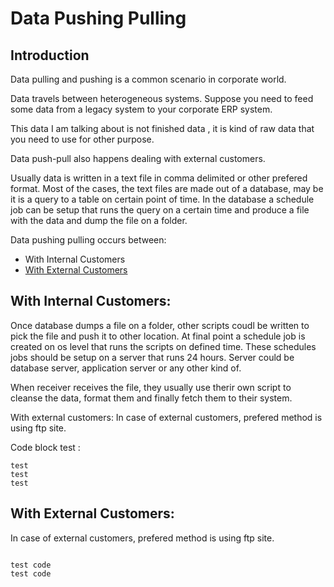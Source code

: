 # Data Pushing Pulling 

## Introduction 
Data pulling and pushing is a common scenario in corporate world. 

Data travels between heterogeneous systems. Suppose you need to feed some data from a legacy system to your corporate ERP system.

This data I am talking about is not finished data , it is kind of raw data  that you need to use for other purpose. 

Data push-pull also happens dealing with external customers. 


Usually data is written in a text file in comma delimited or other prefered format. Most of the cases, the text files are made out of a database, may be it is a query to a table on certain point of time. In the database a schedule job can be setup that runs the query on a certain time and produce a file with the data and dump the file on a folder. 

Data pushing pulling occurs between: 
- With Internal Customers 
- [With External Customers](#With-External-Customers)


## With Internal Customers: 
Once  database dumps a file on a folder, other scripts coudl be written to pick the file and push it to other location. At final point a schedule job is created on os level that runs the scripts on defined time. 
These schedules jobs should be setup on a server that runs 24 hours. Server could be database server, application server or any other kind of. 

When receiver receives the file, they usually use therir own script to cleanse the data, format them and finally fetch them to their system. 


With external customers: 
In case of external customers, prefered method is using ftp site.




Code block test :
```
test 
test 
test 
```


## With External Customers: 
In case of external customers, prefered method is using ftp site. 

<code>
test code 
test code 
</code>


